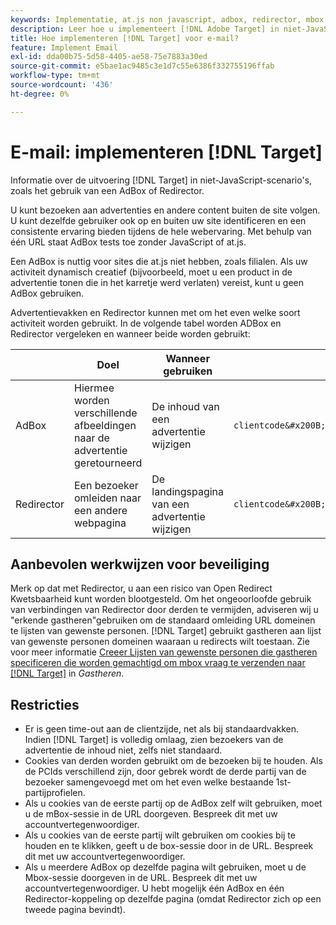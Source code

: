 ```yaml
---
keywords: Implementatie, at.js non javascript, adbox, redirector, mbox
description: Leer hoe u implementeert [!DNL Adobe Target] in niet-JavaScript-scenario's, zoals het gebruik van een AdBox of Redirector.
title: Hoe implementeren [!DNL Target] voor e-mail?
feature: Implement Email
exl-id: dda00b75-5d58-4405-ae58-75e7883a30ed
source-git-commit: e5bae1ac9485c3e1d7c55e6386f332755196ffab
workflow-type: tm+mt
source-wordcount: '436'
ht-degree: 0%

---
```


# E-mail: implementeren [!DNL Target]

Informatie over de uitvoering [!DNL Target] in niet-JavaScript-scenario&#39;s, zoals het gebruik van een AdBox of Redirector.

U kunt bezoeken aan advertenties en andere content buiten de site volgen. U kunt dezelfde gebruiker ook op en buiten uw site identificeren en een consistente ervaring bieden tijdens de hele webervaring. Met behulp van één URL staat AdBox tests toe zonder JavaScript of at.js.

Een AdBox is nuttig voor sites die at.js niet hebben, zoals filialen. Als uw activiteit dynamisch creatief (bijvoorbeeld, moet u een product in de advertentie tonen die in het karretje werd verlaten) vereist, kunt u geen AdBox gebruiken.

Advertentievakken en Redirector kunnen met om het even welke soort activiteit worden gebruikt. In de volgende tabel worden ADBox en Redirector vergeleken en wanneer beide worden gebruikt:

| | Doel | Wanneer gebruiken | URL-structuur | Type voorstel | Inhoud voorstellen |
|--- |--- |--- |--- |--- |--- |
| AdBox | Hiermee worden verschillende afbeeldingen naar de advertentie geretourneerd | De inhoud van een advertentie wijzigen | `clientcode&#x200B;.tt.&#x200B;omtrdc&#x200B;.net/&#x200B;m2&#x200B;/&#x200B;clientcode/ubox/&#x200B;image?` | omleidingsvoorstel | URL voor een afbeelding |
| Redirector | Een bezoeker omleiden naar een andere webpagina | De landingspagina van een advertentie wijzigen | `clientcode&#x200B;.tt.omtrdc.net/&#x200B;m2/clientcode&#x200B;/ubox/page?` | omleidingsvoorstel | URL voor een pagina |

## Aanbevolen werkwijzen voor beveiliging

Merk op dat met Redirector, u aan een risico van Open Redirect Kwetsbaarheid kunt worden blootgesteld. Om het ongeoorloofde gebruik van verbindingen van Redirector door derden te vermijden, adviseren wij u &quot;erkende gastheren&quot;gebruiken om de standaard omleiding URL domeinen te lijsten van gewenste personen. [!DNL Target] gebruikt gastheren aan lijst van gewenste personen domeinen waaraan u redirects wilt toestaan. Zie voor meer informatie [Creeer Lijsten van gewenste personen die gastheren specificeren die worden gemachtigd om mbox vraag te verzenden naar [!DNL Target]](https://experienceleague.adobe.com/docs/target/using/administer/hosts.html?lang=nl-NL#allowlist) in *Gastheren*.

## Restricties

* Er is geen time-out aan de clientzijde, net als bij standaardvakken. Indien [!DNL Target] is volledig omlaag, zien bezoekers van de advertentie de inhoud niet, zelfs niet standaard.
* Cookies van derden worden gebruikt om de bezoeken bij te houden. Als de PCIds verschillend zijn, door gebrek wordt de derde partij van de bezoeker samengevoegd met om het even welke bestaande 1st-partijprofielen.
* Als u cookies van de eerste partij op de AdBox zelf wilt gebruiken, moet u de mBox-sessie in de URL doorgeven. Bespreek dit met uw accountvertegenwoordiger.
* Als u cookies van de eerste partij wilt gebruiken om cookies bij te houden en te klikken, geeft u de box-sessie door in de URL. Bespreek dit met uw accountvertegenwoordiger.
* Als u meerdere AdBox op dezelfde pagina wilt gebruiken, moet u de Mbox-sessie doorgeven in de URL. Bespreek dit met uw accountvertegenwoordiger. U hebt mogelijk één AdBox en één Redirector-koppeling op dezelfde pagina (omdat Redirector zich op een tweede pagina bevindt).
